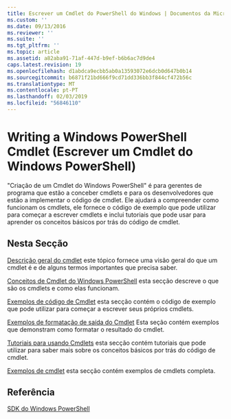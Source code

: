 ```yaml
---
title: Escrever um Cmdlet do PowerShell do Windows | Documentos da Microsoft
ms.custom: ''
ms.date: 09/13/2016
ms.reviewer: ''
ms.suite: ''
ms.tgt_pltfrm: ''
ms.topic: article
ms.assetid: a82aba91-71af-447d-b9ef-b6b6ac7d9de4
caps.latest.revision: 19
ms.openlocfilehash: d1abdca9ecbb5ab0a13593072e6dcb0d647b0b14
ms.sourcegitcommit: b6871f21bd666f9cd71dd336bb3f844cf472b56c
ms.translationtype: MT
ms.contentlocale: pt-PT
ms.lasthandoff: 02/03/2019
ms.locfileid: "56846110"
---
```

# <a name="writing-a-windows-powershell-cmdlet"></a>Writing a Windows PowerShell Cmdlet (Escrever um Cmdlet do Windows PowerShell)

"Criação de um Cmdlet do Windows PowerShell" é para gerentes de programa que estão a conceber cmdlets e para os desenvolvedores que estão a implementar o código de cmdlet. Ele ajudará a compreender como funcionam os cmdlets, ele fornece o código de exemplo que pode utilizar para começar a escrever cmdlets e inclui tutoriais que pode usar para aprender os conceitos básicos por trás do código de cmdlet.

## <a name="in-this-section"></a>Nesta Secção

[Descrição geral do cmdlet](./cmdlet-overview.md) este tópico fornece uma visão geral do que um cmdlet é e de alguns termos importantes que precisa saber.

[Conceitos de Cmdlet do Windows PowerShell](./windows-powershell-cmdlet-concepts.md) esta secção descreve o que são os cmdlets e como elas funcionam.

[Exemplos de código de Cmdlet](./examples-of-cmdlet-code.md) esta secção contém o código de exemplo que pode utilizar para começar a escrever seus próprios cmdlets.

[Exemplos de formatação de saída do Cmdlet](https://msdn.microsoft.com/en-us/65829249-124d-47d0-9bf3-8e397dc55855) Esta seção contém exemplos que demonstram como formatar o resultado do cmdlet.

[Tutoriais para usando Cmdlets](./tutorials-for-writing-cmdlets.md) esta secção contém tutoriais que pode utilizar para saber mais sobre os conceitos básicos por trás do código de cmdlet.

[Exemplos de cmdlet](./cmdlet-samples.md) esta secção contém exemplos de cmdlets completa.

## <a name="reference"></a>Referência

[SDK do Windows PowerShell](../windows-powershell-reference.md)
